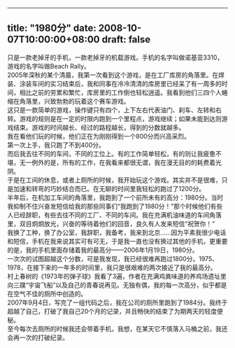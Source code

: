 
---
title: "1980分"
date: 2008-10-07T10:00:00+08:00
draft: false
---

只是一款老掉牙的手机，一款老掉牙的机载游戏。手机的名字叫做诺基亚3310，游戏的名字叫做Beach Rally。
<br>2005年深秋的某个清晨，我第一次看到这个游戏，是在工厂库房的角落里。在焊装、涂装车间的实习结束后，我和同事在冷冷清清的库房里已经呆了有一周多的时间，相比之前的劳累和繁忙，库房里的工作倒也轻松逍遥。我看到他们三四个人蜷缩在角落里，兴致勃勃的玩着这个赛车游戏。
<br>这只是一款简单的游戏，操作键只有四个，上下左右代表油门、刹车、左转和右转。游戏的规则是在一定的时限内跑到一个里程点，游戏继续；如果未能到达则游戏结束。游戏的时间越长、经过的路程越长，得到的分数就越多。
<br>我在看他们玩的时候，他们正在为刚刚得到一个800分而兴高采烈。
<br>第一次上手，我只跑了不到400分。
<br>而后我去往不同的车间，不同的工位上。有的工作简单轻松，有的则让我疲惫不堪，无一例外的是，所有的工作，在我看来都很无谓，我在漫无目的的耗费着光阴。
<br>于是在工间的休息，或者上厕所的时候，我开始玩这个游戏。其实并不是很难，只是加速和转弯的巧妙结合而已。在无聊的时间里我轻松的跑过了1200分。
<br>半年后，在机加工车间的角落里，我跑到了一个前所未有的高分：1980分。当时我抑制不住兴奋发短信给我的那些同事们“我跑到了1980分！”那个时候他们有些人已经辞职，有些去往不同的工厂、不同的车间。我在充满机油味道的车间角落里，双目炯炯放光，兴奋的等待着他们的回音，良久有人发来短信“祝贺你！”
<br>我换了工种，换了办公室，我辞职，我备考，我来到北京……因为平素我很少电话和短信，手机在我来说其实可有可无，于是我一直也没有换过其他的手机，更重要的是，我的手机里面存储着我的最高分——2006年1月19日，1980分。
<br>一次次的试图超越这个分数，可是我发现，我已经很难再跑过1800分。1975、1978，在接下来的一年多的时间里，我只是很艰难的两次接近了我的最高分。
<br>村上春树的《1973年的弹子球》我看了3遍，作者在充满鸡粪味道的养鸡场遗址里向三蹼“宇宙飞船”以及自己的青春说再见。无独有偶，我的每一次高分，似乎都是在空气不佳的厕所中创造的。
<br>2007年9月4日，写完了一组代码之后，我在公司的厕所里跑到了1984分。我终于超越了自己，打破了我自己20个月的记录，并且畅快的结束了为期两天的轻度便秘。
<br>至今每次去厕所的时候我还会带着手机，我想，在某天它不慎落入马桶之前，我还会再一次的打破纪录。
<br>

